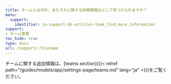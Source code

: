 ```yaml
---
title: チームとは何か、またそれに関する詳細情報はどこで見つけられますか？
menu:
  support:
    identifier: ja-support-kb-articles-team_find_more_information
support:
- チーム管理
toc_hide: true
type: docs
url: /support/:filename
---
```


チームに関する追加情報は、[teams section]({{< relref path="/guides/models/app/settings-page/teams.md" lang="ja" >}})をご覧ください。